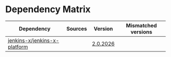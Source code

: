 # Dependency Matrix

Dependency | Sources | Version | Mismatched versions
---------- | ------- | ------- | -------------------
[jenkins-x/jenkins-x-platform](https://github.com/jenkins-x/jenkins-x-platform) |  | [2.0.2026](https://github.com/jenkins-x/jenkins-x-platform/releases/tag/v2.0.2026) | 
